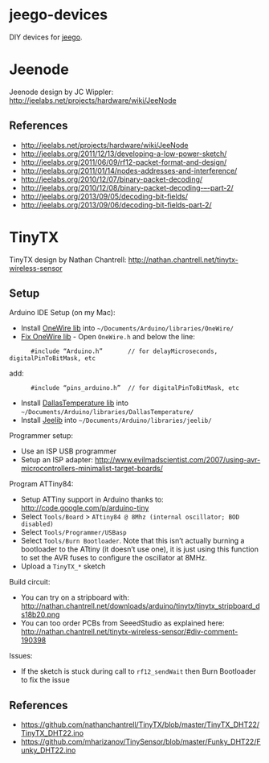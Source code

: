 jeego-devices
=============

DIY devices for [jeego](https://github.com/aymerick/jeego).


Jeenode
=======

Jeenode design by JC Wippler: <http://jeelabs.net/projects/hardware/wiki/JeeNode>

References
----------

  - <http://jeelabs.net/projects/hardware/wiki/JeeNode>
  - <http://jeelabs.org/2011/12/13/developing-a-low-power-sketch/>
  - <http://jeelabs.org/2011/06/09/rf12-packet-format-and-design/>
  - <http://jeelabs.org/2011/01/14/nodes-addresses-and-interference/>
  - <http://jeelabs.org/2010/12/07/binary-packet-decoding/>
  - <http://jeelabs.org/2010/12/08/binary-packet-decoding-–-part-2/>
  - <http://jeelabs.org/2013/09/05/decoding-bit-fields/>
  - <http://jeelabs.org/2013/09/06/decoding-bit-fields-part-2/>

TinyTX
======

TinyTX design by Nathan Chantrell: <http://nathan.chantrell.net/tinytx-wireless-sensor>

Setup
-----

Arduino IDE Setup (on my Mac):

  - Install [OneWire lib](http://www.pjrc.com/teensy/arduino_libraries/OneWire.zip) into `~/Documents/Arduino/libraries/OneWire/`
  - [Fix OneWire lib](http://arduino.cc/forum/index.php/topic,91491.msg687523.html#msg687523) - Open `OneWire.h` and below the line:
```
      #include “Arduino.h”       // for delayMicroseconds, digitalPinToBitMask, etc
```
add:
```
      #include “pins_arduino.h”  // for digitalPinToBitMask, etc
```
  - Install [DallasTemperature lib](http://download.milesburton.com/Arduino/MaximTemperature/DallasTemperature_LATEST.zip) into `~/Documents/Arduino/libraries/DallasTemperature/`
  - Install [Jeelib](https://github.com/jcw/jeelib) into `~/Documents/Arduino/libraries/jeelib/`

Programmer setup:

  - Use an ISP USB programmer
  - Setup an ISP adapter: <http://www.evilmadscientist.com/2007/using-avr-microcontrollers-minimalist-target-boards/>

Program ATTiny84:

  - Setup ATTiny support in Arduino thanks to: <http://code.google.com/p/arduino-tiny>
  - Select `Tools/Board` > `ATtiny84 @ 8Mhz (internal oscillator; BOD disabled)`
  - Select `Tools/Programmer/USBasp`
  - Select `Tools/Burn Bootloader`. Note that this isn’t actually burning a bootloader to the ATtiny (it doesn’t use one), it is just using this function to set the AVR fuses to configure the oscillator at 8MHz.
  - Upload a `TinyTX_*` sketch

Build circuit:

  - You can try on a stripboard with: <http://nathan.chantrell.net/downloads/arduino/tinytx/tinytx_stripboard_ds18b20.png>
  - You can too order PCBs from SeeedStudio as explained here: <http://nathan.chantrell.net/tinytx-wireless-sensor/#div-comment-190398>

Issues:

  - If the sketch is stuck during call to `rf12_sendWait` then Burn Bootloader to fix the issue

References
----------

  - <https://github.com/nathanchantrell/TinyTX/blob/master/TinyTX_DHT22/TinyTX_DHT22.ino>
  - <https://github.com/mharizanov/TinySensor/blob/master/Funky_DHT22/Funky_DHT22.ino>
